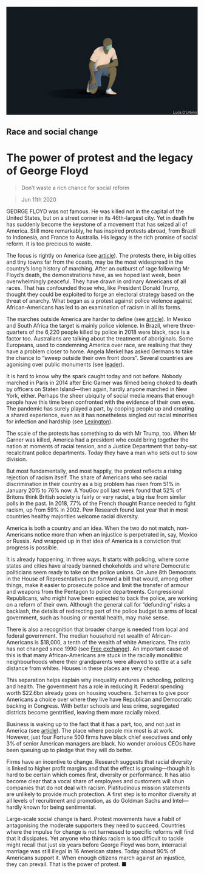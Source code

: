 ![](./images/20200613_LDD001_0.jpg)

## Race and social change

# The power of protest and the legacy of George Floyd

> Don’t waste a rich chance for social reform

> Jun 11th 2020

GEORGE FLOYD was not famous. He was killed not in the capital of the United States, but on a street corner in its 46th-largest city. Yet in death he has suddenly become the keystone of a movement that has seized all of America. Still more remarkably, he has inspired protests abroad, from Brazil to Indonesia, and France to Australia. His legacy is the rich promise of social reform. It is too precious to waste.

The focus is rightly on America (see [article](https://www.economist.com//united-states/2020/06/11/americas-protests-turn-jubilant)). The protests there, in big cities and tiny towns far from the coasts, may be the most widespread in the country’s long history of marching. After an outburst of rage following Mr Floyd’s death, the demonstrations have, as we hoped last week, been overwhelmingly peaceful. They have drawn in ordinary Americans of all races. That has confounded those who, like President Donald Trump, thought they could be exploited to forge an electoral strategy based on the threat of anarchy. What began as a protest against police violence against African-Americans has led to an examination of racism in all its forms.

The marches outside America are harder to define (see [article](https://www.economist.com//international/2020/06/11/the-killing-of-george-floyd-has-sparked-global-soul-searching)). In Mexico and South Africa the target is mainly police violence. In Brazil, where three-quarters of the 6,220 people killed by police in 2018 were black, race is a factor too. Australians are talking about the treatment of aboriginals. Some Europeans, used to condemning America over race, are realising that they have a problem closer to home. Angela Merkel has asked Germans to take the chance to “sweep outside their own front doors”. Several countries are agonising over public monuments (see [leader](https://www.economist.com//leaders/2020/06/11/how-to-handle-racists-statues)).

It is hard to know why the spark caught today and not before. Nobody marched in Paris in 2014 after Eric Garner was filmed being choked to death by officers on Staten Island—then again, hardly anyone marched in New York, either. Perhaps the sheer ubiquity of social media means that enough people have this time been confronted with the evidence of their own eyes. The pandemic has surely played a part, by cooping people up and creating a shared experience, even as it has nonetheless singled out racial minorities for infection and hardship (see [Lexington](https://www.economist.com//united-states/2020/06/11/how-pennsylvanias-governor-is-battling-the-pandemic)).

The scale of the protests has something to do with Mr Trump, too. When Mr Garner was killed, America had a president who could bring together the nation at moments of racial tension, and a Justice Department that baby-sat recalcitrant police departments. Today they have a man who sets out to sow division.

But most fundamentally, and most happily, the protest reflects a rising rejection of racism itself. The share of Americans who see racial discrimination in their country as a big problem has risen from 51% in January 2015 to 76% now. A YouGov poll last week found that 52% of Britons think British society is fairly or very racist, a big rise from similar polls in the past. In 2018, 77% of the French thought France needed to fight racism, up from 59% in 2002. Pew Research found last year that in most countries healthy majorities welcome racial diversity.

America is both a country and an idea. When the two do not match, non-Americans notice more than when an injustice is perpetrated in, say, Mexico or Russia. And wrapped up in that idea of America is a conviction that progress is possible.

It is already happening, in three ways. It starts with policing, where some states and cities have already banned chokeholds and where Democratic politicians seem ready to take on the police unions. On June 8th Democrats in the House of Representatives put forward a bill that would, among other things, make it easier to prosecute police and limit the transfer of armour and weapons from the Pentagon to police departments. Congressional Republicans, who might have been expected to back the police, are working on a reform of their own. Although the general call for “defunding” risks a backlash, the details of redirecting part of the police budget to arms of local government, such as housing or mental health, may make sense.

There is also a recognition that broader change is needed from local and federal government. The median household net wealth of African-Americans is $18,000, a tenth of the wealth of white Americans. The ratio has not changed since 1990 (see [Free exchange](https://www.economist.com//finance-and-economics/2020/06/11/economic-research-documents-black-americans-struggle-for-equality)). An important cause of this is that many African-Americans are stuck in the racially monolithic neighbourhoods where their grandparents were allowed to settle at a safe distance from whites. Houses in these places are very cheap.

This separation helps explain why inequality endures in schooling, policing and health. The government has a role in reducing it. Federal spending worth $22.6bn already goes on housing vouchers. Schemes to give poor Americans a choice over where they live have Republican and Democratic backing in Congress. With better schools and less crime, segregated districts become gentrified, leaving them more racially mixed.

Business is waking up to the fact that it has a part, too, and not just in America (see [article](https://www.economist.com//business/2020/06/11/bosses-say-they-want-to-tackle-racial-injustice)). The place where people mix most is at work. However, just four Fortune 500 firms have black chief executives and only 3% of senior American managers are black. No wonder anxious CEOs have been queuing up to pledge that they will do better.

Firms have an incentive to change. Research suggests that racial diversity is linked to higher profit margins and that the effect is growing—though it is hard to be certain which comes first, diversity or performance. It has also become clear that a vocal share of employees and customers will shun companies that do not deal with racism. Platitudinous mission statements are unlikely to provide much protection. A first step is to monitor diversity at all levels of recruitment and promotion, as do Goldman Sachs and Intel—hardly known for being sentimental.

Large-scale social change is hard. Protest movements have a habit of antagonising the moderate supporters they need to succeed. Countries where the impulse for change is not harnessed to specific reforms will find that it dissipates. Yet anyone who thinks racism is too difficult to tackle might recall that just six years before George Floyd was born, interracial marriage was still illegal in 16 American states. Today about 90% of Americans support it. When enough citizens march against an injustice, they can prevail. That is the power of protest. ■